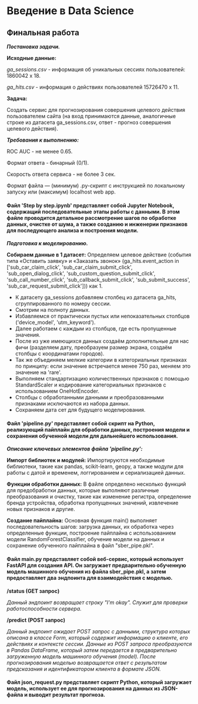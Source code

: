 # Введение в Data Science
## Финальная работа

***Постановка задачи.***

**Исходные данные:**

*ga_sessions.csv* - информация об уникальных сессиях пользователей: 1860042 x 18.

*ga_hits.csv* - информация о действиях пользователей 15726470 x 11.

**Задача:**

Создать сервис для прогнозирования совершения целевого действия пользователем сайта (на вход принимаются данные, аналогичные строке из датасета ga_sessions.csv, ответ - прогноз совершения целевого действия).

***Требования к выполнению:***

ROC AUC - не менее 0.65.

Формат ответа - бинарный (0/1).

Скорость ответа сервиса - не более 3 сек.

Формат файла — (минимум) .py-скрипт с инструкцией по локальному запуску или (максимум) localhost web app.

#### Файл 'Step by step.ipynb' представляет собой Jupyter Notebook, содержащий последовательные этапы работы с данными. В этом файле проводится детальное рассмотрение шагов по обработке данных, очистке от шума, а также созданию и инженерии признаков для последующего анализа и построения модели.
***Подготовка к моделированию.***

**Собираем данные в 1 датасет:**
Определяем целевое действие (события типа «Оставить заявку» и «Заказать звонок»
(ga_hits.event_action in ['sub_car_claim_click', 'sub_car_claim_submit_click',
'sub_open_dialog_click', 'sub_custom_question_submit_click',
'sub_call_number_click', 'sub_callback_submit_click', 'sub_submit_success',
'sub_car_request_submit_click'])) как 1.

* К датасету ga_sessions добавляем столбец из датасета ga_hits, сгруппированного по номеру сессии.
* Смотрим на полноту данных.
* Избавляемся от практически пустых или непоказательных столбцов ('device_model', 'utm_keyword').
* Далее работаем с каждым из столбцов, где есть пропущенные значения.
* После из уже имеющихся данных создаём дополнительные для нас фичи (разделяем дату, преобразуем размер экрана, создаём столбцы с координатами городов).
* Так же объединяем мелкие категории в категориальных признаках по принципу: если значение встречается менее 750 раз, меняем это значение на 'rare'.
* Выполняем стандартизацию количественных признаков с помощью StandardScaler и кодирование категориальных признаков с использованием OneHotEncoder. 
* Столбцы с обработанными данными и преобразованными признаками исключаются из набора данных.
* Сохраняем дата сет для будущего моделирования.


#### Файл 'pipeline.py' представляет собой скрипт на Python, реализующий пайплайн для обработки данных, построения модели и сохранения обученной модели для дальнейшего использования.
***Описание ключевых элементов файла 'pipeline.py':***

**Импорт библиотек и модулей:**
Импортируются необходимые библиотеки, такие как pandas, scikit-learn, geopy, а также модули для работы с датой и временем, логгированием и сериализацией данных.

**Функции обработки данных:**
В файле определено несколько функций для предобработки данных, которые выполняют различные преобразования и очистку, такие как изменение регистра, определение бренда устройства, 
обработка пропущенных значений, извлечение новых признаков и другие.

**Создание пайплайна:**
Основная функция main() выполняет последовательность шагов: загрузка данных, их обработка через определенные функции, построение пайплайна с использованием модели RandomForestClassifier, 
обучение модели на данных и сохранение обученного пайплайна в файл "sber_pipe.pkl".

#### Файл main.py представляет собой веб-сервис, который использует FastAPI для создания API. Он загружает предварительно обученную модель машинного обучения из файла sber_pipe.pkl, а затем предоставляет два эндпоинта для взаимодействия с моделью.

**/status (GET запрос)**

*Данный эндпоинт возвращает строку "I'm okay". Служит для проверки работоспособности сервера.*

**/predict (POST запрос)**

*Данный эндпоинт ожидает POST запрос с данными, структура которых описана в классе Form, который содержит информацию о клиенте, его действиях и контексте сессии.
Данные из POST запроса преобразуются в Pandas DataFrame, который затем передается в предварительно загруженную модель машинного обучения (model).
После прогнозирования моделью возвращается ответ с результатом предсказания и идентификатором клиента в формате JSON.*

#### Файл json_request.py представляет скрипт Python, который загружает модель, использует ее для прогнозирования на данных из JSON-файла и выводит результат прогноза.

